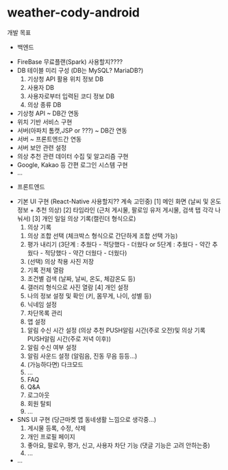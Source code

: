 # weather-cody-android

개발 목표

* 백엔드
- FireBase 무료플랜(Spark) 사용할지????
- DB 테이블 미리 구성 (DB는 MySQL? MariaDB?)
  1) 기상청 API 활용 위치 정보 DB
  2) 사용자 DB
  3) 사용자로부터 입력된 코디 정보 DB
  4) 의상 종류 DB
- 기상청 API ~ DB간 연동
- 위치 기반 서비스 구현
- 서버(아파치 톰캣,JSP or ???) ~ DB간 연동
- 서버 ~ 프론트엔드간 연동
- 서버 보안 관련 설정
- 의상 추천 관련 데이터 수집 및 알고리즘 구현
- Google, Kakao 등 간편 로그인 시스템 구현
- ...

* 프론트엔드
- 기본 UI 구현 (React-Native 사용할지?? 계속 고민중)
[1] 메인 화면 (날씨 및 온도 정보 + 추천 의상)
[2] 타임라인 (근처 게시물, 팔로잉 유저 게시물, 검색 탭 각각 나눠서)
[3] 개인 일일 의상 기록(캘린더 형식으로)
  1) 의상 기록
    1. 의상 조합 선택 (체크박스 형식으로 간단하게 조합 선택 가능)
    2. 평가 내리기 (3단계 : 추웠다 - 적당했다 - 더웠다 or 5단계 : 추웠다 - 약간 추웠다 - 적당했다 - 약간 더웠다 - 더웠다)
    3. (선택) 의상 착용 사진 저장
  2) 기록 전체 열람
  3) 조건별 검색 (날짜, 날씨, 온도, 체감온도 등)
  4) 갤러리 형식으로 사진 열람
[4] 개인 설정
  1) 나의 정보 설정 및 확인 (키, 몸무게, 나이, 성별 등)
  2) 닉네임 설정
  3) 차단목록 관리
  4) 앱 설정
    1. 알림 수신 시간 설정 (의상 추천 PUSH알림 시간(주로 오전)및 의상 기록 PUSH알림 시간(주로 저녁 이후)) 
    2. 알림 수신 여부 설정
    3. 알림 사운드 설정 (알림음, 진동 무음 등등...)
    4. (가능하다면) 다크모드
    5. ...
  5) FAQ
  6) Q&A
  7) 로그아웃
  8) 회원 탈퇴
  9) ...
- SNS UI 구현 (당근마켓 앱 동네생활 느낌으로 생각중...)
  1) 게시물 등록, 수정, 삭제
  2) 개인 프로필 페이지
  3) 좋아요, 팔로우, 평가, 신고, 사용자 차단 기능 (댓글 기능은 고려 안하는중)
  4) ...
- ...
